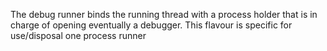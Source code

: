 The debug runner binds the running thread with a process holder that is in charge of opening eventually a debugger. 
This flavour is specific for use/disposal one process runner 